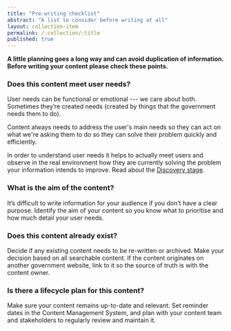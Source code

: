 ```yaml
---
title: "Pre-writing checklist"
abstract: "A list to consider before writing at all"
layout: collection-item
permalink: /:collection/:title
published: true
---
```


**A little planning goes a long way and can avoid duplication of information. Before writing your content please check these points.**

### Does this content meet user needs?

User needs can be functional or emotional --- we care about both. Sometimes they’re created needs (created by things that the government needs them to do).

Content always needs to address the user's main needs so they can act on what we're asking them to do so they can solve their problem quickly and efficiently.

In order to understand user needs it helps to actually meet users and observe in the real environment how they are currently solving the problem your information intends to improve. Read about the [Discovery stage](https://www.dto.gov.au/standard/service-design-and-delivery-process/discovery/).

### What is the aim of the content?

It’s difficult to write information for your audience if you don’t have a clear purpose. Identify the aim of your content so you know what to prioritise and how much detail your user needs.

### Does this content already exist?

Decide if any existing content needs to be re-written or archived. Make your decision based on all searchable content. If the content originates on another government website, link to it so the source of truth is with the content owner.

### Is there a lifecycle plan for this content?

Make sure your content remains up-to-date and relevant. Set reminder dates in the Content Management System, and plan with your content team and stakeholders to regularly review and maintain it.
